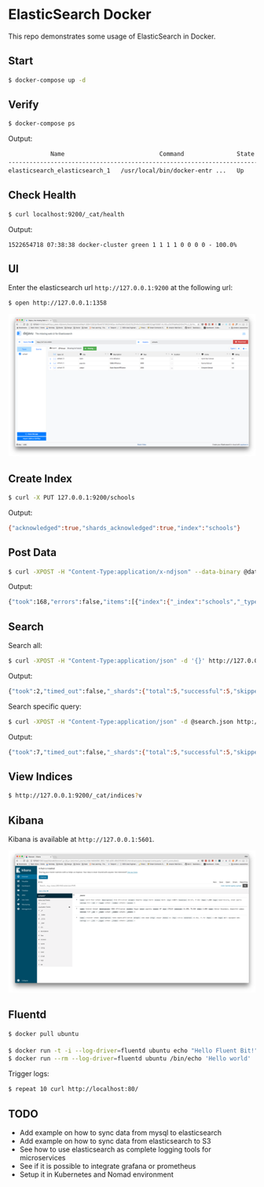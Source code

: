 # ElasticSearch Docker

This repo demonstrates some usage of ElasticSearch in Docker.


## Start

```bash
$ docker-compose up -d
```

## Verify

```bash
$ docker-compose ps
```

Output:

```bash
            Name                           Command               State                         Ports
---------------------------------------------------------------------------------------------------------------------------
elasticsearch_elasticsearch_1   /usr/local/bin/docker-entr ...   Up      127.0.0.1:9200->9200/tcp, 127.0.0.1:9300->9300/tcp
```

## Check Health

```bash
$ curl localhost:9200/_cat/health
```

Output:

```
1522654718 07:38:38 docker-cluster green 1 1 1 1 0 0 0 0 - 100.0%
```

## UI

Enter the elasticsearch url `http://127.0.0.1:9200` at the following url:

```bash
$ open http://127.0.0.1:1358
```

![webui](assets/webui.png)

## Create Index

```bash
$ curl -X PUT 127.0.0.1:9200/schools
```

Output:

```bash
{"acknowledged":true,"shards_acknowledged":true,"index":"schools"}
```

## Post Data

```bash
$ curl -XPOST -H "Content-Type:application/x-ndjson" --data-binary @data.json http://127.0.0.1:9200/schools/_bulk
```

Output:

```bash
{"took":168,"errors":false,"items":[{"index":{"_index":"schools","_type":"school","_id":"1","_version":1,"result":"created","_shards":{"total":2,"successful":1,"failed":0},"_seq_no":0,"_primary_term":1,"status":201}},{"index":{"_index":"schools","_type":"school","_id":"2","_version":1,"result":"created","_shards":{"total":2,"successful":1,"failed":0},"_seq_no":0,"_primary_term":1,"status":201}},{"index":{"_index":"schools","_type":"school","_id":"3","_version":1,"result":"created","_shards":{"total":2,"successful":1,"failed":0},"_seq_no":0,"_primary_term":1,"status":201}}]}
```

## Search

Search all:

```bash
$ curl -XPOST -H "Content-Type:application/json" -d '{}' http://127.0.0.1:9200/schools/_search
```

Output:

```bash
{"took":2,"timed_out":false,"_shards":{"total":5,"successful":5,"skipped":0,"failed":0},"hits":{"total":3,"max_score":1.0,"hits":[{"_index":"schools","_type":"school","_id":"2","_score":1.0,"_source":{"name":"Saint Paul School", "description":"ICSE Afiliation", "street":"Dawarka", "city":"Delhi", "state":"Delhi", "zip":"110075", "location":[28.5733056, 77.0122136], "fees":5000, "tags":["Good Faculty", "Great Sports"], "rating":"4.5"}},{"_index":"schools","_type":"school","_id":"1","_score":1.0,"_source":{"name":"Central School", "description":"CBSE Affiliation", "street":"Nagan","city":"paprola", "state":"HP", "zip":"176115", "location":[31.8955385, 76.8380405],"fees":2000, "tags":["Senior Secondary", "beautiful campus"], "rating":"3.5"}},{"_index":"schools","_type":"school","_id":"3","_score":1.0,"_source":{"name":"Crescent School", "description":"State Board Affiliation", "street":"Tonk Road", "city":"Jaipur", "state":"RJ", "zip":"176114","location":[26.8535922, 75.7923988],"fees":2500, "tags":["Well equipped labs"], "rating":"4.5"}}]}}
```

Search specific query:

```bash
$ curl -XPOST -H "Content-Type:application/json" -d @search.json http://127.0.0.1:9200/schools/_search
```

Output:

```bash
{"took":7,"timed_out":false,"_shards":{"total":5,"successful":5,"skipped":0,"failed":0},"hits":{"total":1,"max_score":0.2876821,"hits":[{"_index":"schools","_type":"school","_id":"1","_score":0.2876821,"_source":{"name":"Central School", "description":"CBSE Affiliation", "street":"Nagan","city":"paprola", "state":"HP", "zip":"176115", "location":[31.8955385, 76.8380405],"fees":2000, "tags":["Senior Secondary", "beautiful campus"], "rating":"3.5"}}]}}
```

## View Indices

```bash
$ http://127.0.0.1:9200/_cat/indices?v
```

## Kibana

Kibana is available at `http://127.0.0.1:5601`.

![kibana](assets/kibana.png)

## Fluentd

```bash
$ docker pull ubuntu

$ docker run -t -i --log-driver=fluentd ubuntu echo "Hello Fluent Bit!"
$ docker run --rm --log-driver=fluentd ubuntu /bin/echo 'Hello world'
```

Trigger logs:

```bash
$ repeat 10 curl http://localhost:80/
```


## TODO

- Add example on how to sync data from mysql to elasticsearch
- Add example on how to sync data from elasticsearch to S3
- See how to use elasticsearch as complete logging tools for microservices
- See if it is possible to integrate grafana or prometheus
- Setup it in Kubernetes and Nomad environment